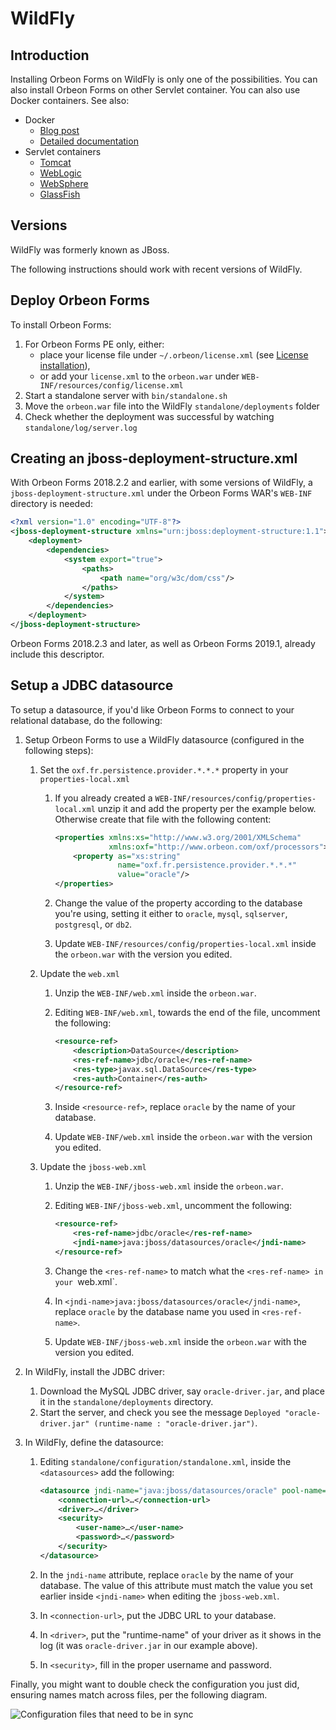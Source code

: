 # WildFly

## Introduction

Installing Orbeon Forms on WildFly is only one of the possibilities. You can also install Orbeon Forms on other Servlet container. You can also use Docker containers. See also:

- Docker
    - [Blog post](https://www.orbeon.com/2024/10/orbeon-forms-docker-images) 
    - [Detailed documentation](docker.md)
- Servlet containers
    - [Tomcat](tomcat.md)
    - [WebLogic](weblogic.md)
    - [WebSphere](websphere.md)
    - [GlassFish](glassfish.md)

## Versions

WildFly was formerly known as JBoss.

The following instructions should work with recent versions of WildFly.

## Deploy Orbeon Forms

To install Orbeon Forms:

1. For Orbeon Forms PE only, either:
    - place your license file under `~/.orbeon/license.xml` (see [License installation](README.md#license-installation-orbeon-forms-pe-only)),
    - or add your `license.xml` to the `orbeon.war` under `WEB-INF/resources/config/license.xml`
2. Start a standalone server with `bin/standalone.sh`
3. Move the `orbeon.war` file into the WildFly `standalone/deployments` folder
4. Check whether the deployment was successful by watching `standalone/log/server.log`

## Creating an jboss-deployment-structure.xml

With Orbeon Forms 2018.2.2 and earlier, with some versions of WildFly, a `jboss-deployment-structure.xml` under the Orbeon Forms WAR's `WEB-INF` directory is needed: 

```xml
<?xml version="1.0" encoding="UTF-8"?>
<jboss-deployment-structure xmlns="urn:jboss:deployment-structure:1.1">
    <deployment>
        <dependencies>
            <system export="true">
                <paths>
                    <path name="org/w3c/dom/css"/>             
                </paths>
            </system>
        </dependencies>
    </deployment>
</jboss-deployment-structure>
```

Orbeon Forms 2018.2.3 and later, as well as Orbeon Forms 2019.1, already include this descriptor.

## Setup a JDBC datasource

To setup a datasource, if you'd like Orbeon Forms to connect to your relational database, do the following:

1. Setup Orbeon Forms to use a WildFly datasource (configured in the following steps):

    1. Set the `oxf.fr.persistence.provider.*.*.*` property in your `properties-local.xml`
    
        1. If you already created a `WEB-INF/resources/config/properties-local.xml` unzip it and add the property per the example below. Otherwise create that file with the following content:

            ```xml
            <properties xmlns:xs="http://www.w3.org/2001/XMLSchema"
                        xmlns:oxf="http://www.orbeon.com/oxf/processors">
                <property as="xs:string"
                          name="oxf.fr.persistence.provider.*.*.*"
                          value="oracle"/>
            </properties>
            ```
        2. Change the value of the property according to the database you're using, setting it either to `oracle`, `mysql`, `sqlserver`, `postgresql`, or `db2`.
        3. Update `WEB-INF/resources/config/properties-local.xml` inside the `orbeon.war` with the version you edited.
        
    2. Update the `web.xml`
     
        1. Unzip the `WEB-INF/web.xml` inside the `orbeon.war`.
        2. Editing `WEB-INF/web.xml`, towards the end of the file, uncomment the following:

            ```xml
            <resource-ref>
                <description>DataSource</description>
                <res-ref-name>jdbc/oracle</res-ref-name>
                <res-type>javax.sql.DataSource</res-type>
                <res-auth>Container</res-auth>
            </resource-ref>
            ```
        3. Inside `<resource-ref>`, replace `oracle` by the name of your database.
        4. Update `WEB-INF/web.xml` inside the `orbeon.war` with the version you edited.
        
   3. Update the `jboss-web.xml`
   
        1. Unzip the `WEB-INF/jboss-web.xml` inside the `orbeon.war`.
        2. Editing `WEB-INF/jboss-web.xml`, uncomment the following:

            ```xml
            <resource-ref>
                <res-ref-name>jdbc/oracle</res-ref-name>
                <jndi-name>java:jboss/datasources/oracle</jndi-name>
            </resource-ref>
            ```
        3. Change the `<res-ref-name>` to match what the `<res-ref-name> in your `web.xml`.
        4. In `<jndi-name>java:jboss/datasources/oracle</jndi-name>`, replace `oracle` by the database name you used in `<res-ref-name>`.
        5. Update `WEB-INF/jboss-web.xml` inside the `orbeon.war` with the version you edited.
        
2. In WildFly, install the JDBC driver:

    1. Download the MySQL JDBC driver, say `oracle-driver.jar`, and place it in the `standalone/deployments` directory.
    2. Start the server, and check you see the message `Deployed "oracle-driver.jar" (runtime-name : "oracle-driver.jar")`.
    
3. In WildFly, define the datasource:

    1. Editing `standalone/configuration/standalone.xml`, inside the `<datasources>` add the following:

        ```xml
        <datasource jndi-name="java:jboss/datasources/oracle" pool-name="oracle" enabled="true">
            <connection-url>…</connection-url>
            <driver>…</driver>
            <security>
                <user-name>…</user-name>
                <password>…</password>
            </security>
        </datasource>
        ```
    2. In the `jndi-name` attribute, replace `oracle` by the name of your database. The value of this attribute must match the value you set earlier inside `<jndi-name>` when editing the `jboss-web.xml`.
    3. In `<connection-url>`, put the JDBC URL to your database.
    4. In `<driver>`, put the "runtime-name" of your driver as it shows in the log (it was `oracle-driver.jar` in our example above).
    5. In `<security>`, fill in the proper username and password.

Finally, you might want to double check the configuration you just did, ensuring names match across files, per the following diagram.

![Configuration files that need to be in sync](images/jboss.png)
